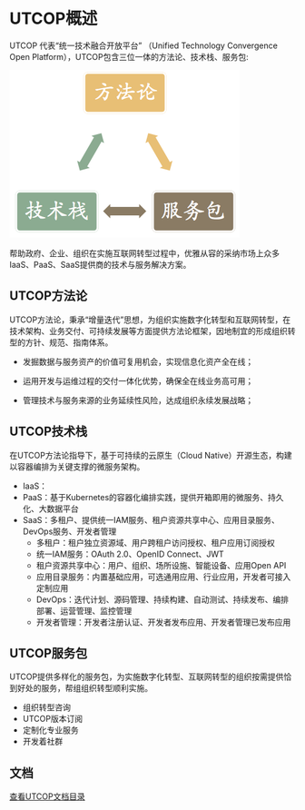 # UTCOP概述

UTCOP 代表“统一技术融合开放平台” （Unified Technology Convergence Open Platform），UTCOP包含三位一体的方法论、技术栈、服务包:

![](/assets/Methodology-Technology-Service.png)

帮助政府、企业、组织在实施互联网转型过程中，优雅从容的采纳市场上众多IaaS、PaaS、SaaS提供商的技术与服务解决方案。

## UTCOP方法论

UTCOP方法论，秉承“增量迭代”思想，为组织实施数字化转型和互联网转型，在技术架构、业务交付、可持续发展等方面提供方法论框架，因地制宜的形成组织转型的方针、规范、指南体系。

* 发掘数据与服务资产的价值可复用机会，实现信息化资产全在线；

* 运用开发与运维过程的交付一体化优势，确保全在线业务高可用；

* 管理技术与服务来源的业务延续性风险，达成组织永续发展战略；

## UTCOP技术栈

在UTCOP方法论指导下，基于可持续的云原生（Cloud Native）开源生态，构建以容器编排为关键支撑的微服务架构。

* IaaS：
* PaaS：基于Kubernetes的容器化编排实践，提供开箱即用的微服务、持久化、大数据平台
* SaaS：多租户、提供统一IAM服务、租户资源共享中心、应用目录服务、DevOps服务、开发者管理
  * 多租户：租户独立资源域、用户跨租户访问授权、租户应用订阅授权
  * 统一IAM服务：OAuth 2.0、OpenID Connect、JWT
  * 租户资源共享中心：用户、组织、场所设施、智能设备、应用Open API
  * 应用目录服务：内置基础应用，可选通用应用、行业应用，开发者可接入定制应用
  * DevOps：迭代计划、源码管理、持续构建、自动测试、持续发布、编排部署、运营管理、监控管理
  * 开发者管理：开发者注册认证、开发者发布应用、开发者管理已发布应用

## UTCOP服务包

UTCOP提供多样化的服务包，为实施数字化转型、互联网转型的组织按需提供恰到好处的服务，帮组组织转型顺利实施。

* 组织转型咨询
* UTCOP版本订阅
* 定制化专业服务
* 开发着社群

## 文档

[查看UTCOP文档目录](/SUMMARY.md)

